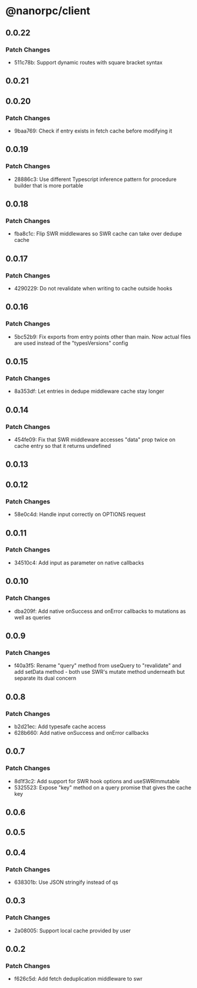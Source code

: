 # @nanorpc/client

## 0.0.22

### Patch Changes

- 511c78b: Support dynamic routes with square bracket syntax

## 0.0.21

## 0.0.20

### Patch Changes

- 9baa769: Check if entry exists in fetch cache before modifying it

## 0.0.19

### Patch Changes

- 28886c3: Use different Typescript inference pattern for procedure builder that is more portable

## 0.0.18

### Patch Changes

- fba8c1c: Flip SWR middlewares so SWR cache can take over dedupe cache

## 0.0.17

### Patch Changes

- 4290229: Do not revalidate when writing to cache outside hooks

## 0.0.16

### Patch Changes

- 5bc52b9: Fix exports from entry points other than main. Now actual files are used instead of the "typesVersions" config

## 0.0.15

### Patch Changes

- 8a353df: Let entries in dedupe middleware cache stay longer

## 0.0.14

### Patch Changes

- 454fe09: Fix that SWR middleware accesses "data" prop twice on cache entry so that it returns undefined

## 0.0.13

## 0.0.12

### Patch Changes

- 58e0c4d: Handle input correctly on OPTIONS request

## 0.0.11

### Patch Changes

- 34510c4: Add input as parameter on native callbacks

## 0.0.10

### Patch Changes

- dba209f: Add native onSuccess and onError callbacks to mutations as well as queries

## 0.0.9

### Patch Changes

- f40a3f5: Rename "query" method from useQuery to "revalidate" and add setData method - both use SWR's mutate method underneath but separate its dual concern

## 0.0.8

### Patch Changes

- b2d21ec: Add typesafe cache access
- 628b660: Add native onSuccess and onError callbacks

## 0.0.7

### Patch Changes

- 8d1f3c2: Add support for SWR hook options and useSWRImmutable
- 5325523: Expose "key" method on a query promise that gives the cache key

## 0.0.6

## 0.0.5

## 0.0.4

### Patch Changes

- 638301b: Use JSON stringify instead of qs

## 0.0.3

### Patch Changes

- 2a08005: Support local cache provided by user

## 0.0.2

### Patch Changes

- f626c5d: Add fetch deduplication middleware to swr
